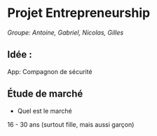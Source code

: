 # Projet Entrepreneurship
*Groupe: Antoine, Gabriel, Nicolas, Gilles*

## Idée :

App: Compagnon de sécurité

## Étude de marché
 - Quel est le marché

 16 - 30 ans (surtout fille, mais aussi garçon)
